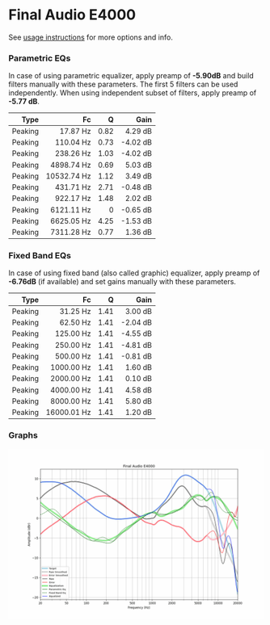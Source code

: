 # Final Audio E4000
See [usage instructions](https://github.com/jaakkopasanen/AutoEq#usage) for more options and info.

### Parametric EQs
In case of using parametric equalizer, apply preamp of **-5.90dB** and build filters manually
with these parameters. The first 5 filters can be used independently.
When using independent subset of filters, apply preamp of **-5.77 dB**.

| Type    | Fc          |    Q | Gain     |
|--------:|------------:|-----:|---------:|
| Peaking | 17.87 Hz    | 0.82 | 4.29 dB  |
| Peaking | 110.04 Hz   | 0.73 | -4.02 dB |
| Peaking | 238.26 Hz   | 1.03 | -4.02 dB |
| Peaking | 4898.74 Hz  | 0.69 | 5.03 dB  |
| Peaking | 10532.74 Hz | 1.12 | 3.49 dB  |
| Peaking | 431.71 Hz   | 2.71 | -0.48 dB |
| Peaking | 922.17 Hz   | 1.48 | 2.02 dB  |
| Peaking | 6121.11 Hz  | 0    | -0.65 dB |
| Peaking | 6625.05 Hz  | 4.25 | -1.53 dB |
| Peaking | 7311.28 Hz  | 0.77 | 1.36 dB  |

### Fixed Band EQs
In case of using fixed band (also called graphic) equalizer, apply preamp of **-6.76dB**
(if available) and set gains manually with these parameters.

| Type    | Fc          |    Q | Gain     |
|--------:|------------:|-----:|---------:|
| Peaking | 31.25 Hz    | 1.41 | 3.00 dB  |
| Peaking | 62.50 Hz    | 1.41 | -2.04 dB |
| Peaking | 125.00 Hz   | 1.41 | -4.55 dB |
| Peaking | 250.00 Hz   | 1.41 | -4.81 dB |
| Peaking | 500.00 Hz   | 1.41 | -0.81 dB |
| Peaking | 1000.00 Hz  | 1.41 | 1.60 dB  |
| Peaking | 2000.00 Hz  | 1.41 | 0.10 dB  |
| Peaking | 4000.00 Hz  | 1.41 | 4.58 dB  |
| Peaking | 8000.00 Hz  | 1.41 | 5.80 dB  |
| Peaking | 16000.01 Hz | 1.41 | 1.20 dB  |

### Graphs
![](./Final%20Audio%20E4000.png)